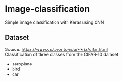 # Image-classification

Simple image classification with Keras using CNN

## Dataset
Source: https://www.cs.toronto.edu/~kriz/cifar.html <br>
Classification of three classes from the CIFAR-10 dataset
- aeroplane
- bird
- car
